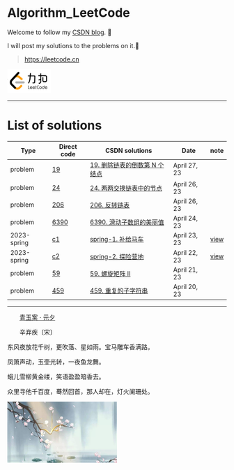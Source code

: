 # Algorithm_LeetCode

Welcome to follow my [CSDN blog](https://blog.csdn.net/weixin_42204569?type=blog). 🌴

I will post my solutions to the problems on it.🌱

>https://leetcode.cn
<img src="Figure/leetcode.png" width="20%">

---
# List of solutions

Type|Direct code|CSDN solutions|Date|note
---|---|---|---|---
problem|[19](https://github.com/link-hy/Algorithm_LeetCode/blob/master/Code/c19.java) | [19. 删除链表的倒数第 N 个结点](https://blog.csdn.net/weixin_42204569/article/details/130411756) | April 27, 23
problem|[24](https://github.com/link-hy/Algorithm_LeetCode/blob/master/Code/c24.java) | [24. 两两交换链表中的节点](https://blog.csdn.net/weixin_42204569/article/details/130381985) | April 26, 23
problem|[206](https://github.com/link-hy/Algorithm_LeetCode/blob/master/Code/c206.java) | [206. 反转链表](https://blog.csdn.net/weixin_42204569/article/details/130376121) | April 26, 23
problem|[6390](https://github.com/link-hy/Algorithm_LeetCode/blob/master/Code/c6390.java) | [6390. 滑动子数组的美丽值](https://blog.csdn.net/weixin_42204569/article/details/130350769) | April 24, 23
2023-spring|[c1](https://github.com/link-hy/Algorithm_LeetCode/blob/master/2023-spring/c1.java)|[spring-1. 补给马车](https://blog.csdn.net/weixin_42204569/article/details/130310939)|April 23, 23|[view](https://leetcode.cn/problems/hqCnmP/)
2023-spring|[c2](https://github.com/link-hy/Algorithm_LeetCode/blob/master/2023-spring/c2.java)|[spring-2. 探险营地](https://blog.csdn.net/weixin_42204569/article/details/130310359)|April 22, 23|[view](https://leetcode.cn/problems/0Zeoeg/)
problem|[59](https://github.com/link-hy/Algorithm_LeetCode/blob/master/Code/c59.java)|[59. 螺旋矩阵 II](https://blog.csdn.net/weixin_42204569/article/details/130286803)|April 21, 23
problem|[459](https://github.com/link-hy/Algorithm_LeetCode/blob/master/Code/c459.java)|[459. 重复的子字符串](https://blog.csdn.net/weixin_42204569/article/details/130254943)|April 20, 23







---

&emsp;&emsp;[青玉案 · 元夕](https://blog.csdn.net/weixin_42204569)

&emsp;&emsp;辛弃疾〔宋〕

东风夜放花千树，更吹落、星如雨。宝马雕车香满路。

凤箫声动，玉壶光转，一夜鱼龙舞。

蛾儿雪柳黄金缕，笑语盈盈暗香去。

众里寻他千百度，蓦然回首，那人却在，灯火阑珊处。

<img src="Figure/beautiful.jpg" width="50%">

